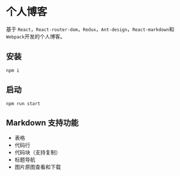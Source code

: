 # 个人博客

基于 `React`，`React-router-dom`，`Redux`，`Ant-design`，`React-markdown`和 `Webpack`开发的个人博客。

## 安装

`npm i`

## 启动

`npm run start`

## Markdown 支持功能

- 表格
- 代码行
- 代码块（支持复制）
- 标题导航
- 图片原图查看和下载
